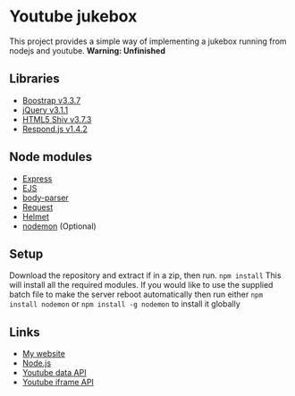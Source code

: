 # Youtube jukebox
This project provides a simple way of implementing a jukebox running from nodejs and youtube.
__Warning: Unfinished__

## Libraries
* [Boostrap v3.3.7](http://getbootstrap.com/)
* [jQuery v3.1.1](https://jquery.com/)
* [HTML5 Shiv v3.7.3](https://github.com/aFarkas/html5shiv)
* [Respond.js v1.4.2](https://github.com/scottjehl/Respond)

## Node modules
* [Express](http://expressjs.com/)
* [EJS](http://www.embeddedjs.com/)
* [body-parser](https://github.com/expressjs/body-parser)
* [Request](https://github.com/request/request)
* [Helmet](https://github.com/helmetjs/helmet)
* [nodemon](https://github.com/remy/nodemon) (Optional)

## Setup
Download the repository and extract if in a zip, then run.
`npm install`
This will install all the required modules.
If you would like to use the supplied batch file to make the server reboot automatically then run either
`npm install nodemon`
or 
`npm install -g nodemon`
to install it globally

## Links
* [My website](https://rtm516.co.uk/)
* [Node.js](https://nodejs.org/en/)
* [Youtube data API](https://developers.google.com/youtube/v3/)
* [Youtube iframe API](https://developers.google.com/youtube/iframe_api_reference)